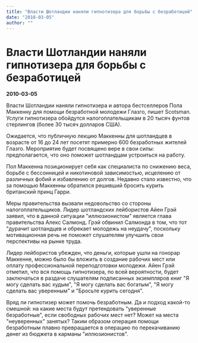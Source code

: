 ```yaml
---
title: "Власти Шотландии наняли гипнотизера для борьбы с безработицей"
date: "2010-03-05"
author: ""
---
```


# Власти Шотландии наняли гипнотизера для борьбы с безработицей

**2010-03-05** 

Власти Шотландии наняли гипнотизера и автора бестселлеров Пола Маккенну для помощи безработной молодежи Глазго, пишет Scotsman. Услуги гипнотизера обойдутся налогоплательщикам в 20 тысяч фунтов стерлингов (более 30 тысяч долларов США).

Ожидается, что публичную лекцию Маккенны для шотландцев в возрасте от 16 до 24 лет посетят примерно 600 безработных жителей Глазго. Мероприятие будет посвящено вере в свои силы: предполагается, что оно поможет шотландцам устроиться на работу.

Пол Маккенна позиционирует себя как специалиста по снижению веса, борьбе с бессонницей и никотиновой зависимостью, исцелению от различных фобий и избавлению от долгов. Недавно стало известно, что за помощью Маккенны обратился решивший бросить курить британский принц Гарри.

Меры правительства вызвали недовольство со стороны налогоплательщиков. Лидер шотландских лейбористов Айен Грэй заявил, что в данной ситуации "иллюзионистом" является глава правительства Алекс Салмонд. Грэй обвинил Салмонда в том, что тот "дурачит шотландцев и обрекает молодежь на неудачу", поскольку мотивационная речь не поможет слушателям улучшить свои перспективы на рынке труда.

Лидер лейбористов убежден, что деньги, которые ушли на гонорар Маккенне, можно было бы вложить в создание рабочих мест или оплату профессиональной переподготовки молодежи. Айен Грэй отметил, что вся помощь гипнотизера, по всей вероятности, будет заключаться в раздаче слушателям подписанных экземпляров книг "Я могу сделать вас худым", "Я могу сделать вас богатым", "Я могу сделать вас уверенным" и "Бросьте курить сегодня".

Вряд ли гипнотизер может помочь безработным. Да и подход какой-то смешной: на какие места будут претендовать "уверенные безработные", если свободных рабочих мест нет? Может на места "неуверенных" занятых? Таким образом операция помощи безработным плавно превращается в операцию по перекачиванию денег из бюджета в карманы "иллюзионистов".